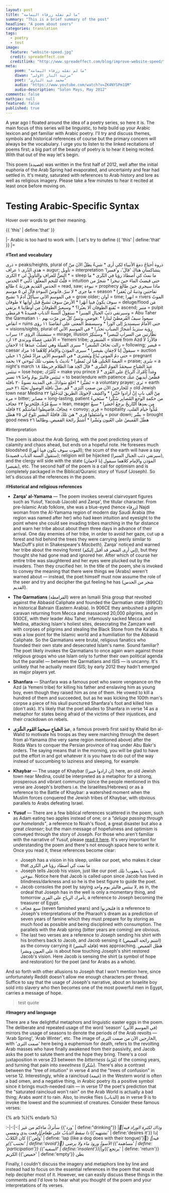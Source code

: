```yaml
---
layout: post
title: "ﻣﺎ ﻟﻢ ﺗﻘﻠﻪ ﺯﺭﻗﺎء اﻟﻴﻤﺎﻣﺔ"
summary: "This is a brief summary of the post"
headline: "A poem about seers"
categories: translation
tags: 
  - poetry
  - test
image: 
  feature: "website-speed.jpg"
  credit: spreadeffect.com
  creditlink: "http://www.spreadeffect.com/blog/improve-website-speed/"
meta:
    poem: "ﻣﺎ ﻟﻢ ﺗﻘﻠﻪ ﺯﺭﻗﺎء اﻟﻴﻤﺎﻣﺔ"
    diwan: "ﻣﺮﺛﻴﺔ اﻟﻨﺎﺭ اﻻﻭﻟﻰ"
    poet: "ﻣﺤﻤﺪ ﻋﺒﺪ اﻟﺒﺎﺭﻱ"
    audio: "https://www.youtube.com/watch?v=ZK4NYSPm1QM"
    audio-description: "Salon Mays, May 2012"
comments: false
mathjax: null
featured: false
published: true
---
```


A year ago I floated around the idea of a poetry series, so here it is. The main focus of this series will be linguistic, to help build up your Arabic lexicon and get familiar with Arabic poetry. I'll try and discuss themes, symbols and historical references of course but the primary concern will always be the vocabulary. I urge you to listen to the linked recitations of poems first; a big part of the beauty of poetry is to hear it being recited. With that out of the way let's begin.

This poem (ﻗﺼﻴﺪﺓ) was written in the first half of 2012, well after the initial euphoria of the Arab Spring had evaporated, and uncertainty and fear had settled in. It's meaty, saturated with references to Arab history and lore as well as religious imagery. Please take a few minutes to hear it recited at least once before moving on.

# Testing Arabic-Specific Syntax

Hover over words to get their meaning.

 {{ 'this' | define:'that' }}

|-
Arabic is too hard to work with. | Let's try to define {{ 'this' | define:'that' }}
|=


#**Text and vocabulary**

ﺫﺭﻯ = peaks/heights, plural of ﺫﺭﻭﺓ ﺃﺣﺘﺎﺝُ ﺩﻣﻊَ اﻷﻧﺒﻴﺎءِ ﻟﻜﻲ ﺃﺭﻯ   *   ﺷﻲءٌ ﻳﻄﻞُ اﻵﻥَ ﻣﻦْ ﻫﺬﻱ اﻟﺬُﺭﻯ  ١
ﻋﺮاﻑ = augur; ﺗﺄﻭﻳﻞ = interpretation    'ﻳﺘﺸﺎﻛﺴﺎﻥِ ﻫﻨﺎﻙَ 'ﻗﺎﻝَ'، ﻭ'ﻓﺴﺮا *   اﻟﻨﺺُّ ﻟﻠﻌﺮاﻑِ ﻭاﻟﺘﺄﻭﻳﻞُ ﻟﻲ ٢
اﻟﻜﺮﻯ = sleep   ﻣﺎ ﻧﻤﺖُ ﻛﻲ ﺃﺻﻄﺎﺩَ ﺭﺅﻳﺎ ﻓﻲ اﻟﻜَﺮﻯ    *   ﻣﺎ ﻗﻠْﺖُ ﻟﻠﻨﺠﻢِ اﻟﻤﻌﻠّﻖِ: ﺩُﻟّﻨﻲ    ٣
اﻟﺤﺪﺱ = intuition   ﺣﺘﻰ ﻗﺒﻀﺖُ اﻟﻤﺎءَ ﺣﻴﻦَ ﺗﺒﺨﺮا *   ﺷﺠﺮٌ ﻣﻦ اﻟﺤﺪﺱِ اﻟﻘَﺪﻳﻢِ ﻫﺰﺯﺗﻪُ  ٤
ﻃﺎﻟﻊ = read, saw; ﻧﺒﻮءﺓ = prophecy  ﻣﺎﺫا ﺳﻴﺠﺮﻱ ﺣﻴﻦَ ﻃﺎﻟﻊَ ﻣﺎ ﺟﺮﻯ    *   ﻻ ﺳﺮّ..ﻓﺎﻧﻮﺱُ اﻟﻨﺒﻮءﺓِ ﻗﺎﻝَ ﻟﻲ ٥
ﻣﻮﺳﻢ = season   ﺗﻔﺎﺣﺘﻴﻦِ ﻭﺫﻧﺒﻪُ ﻟﻦ ﻳُﻐﻔﺮا   *   ﻓﻲ اﻟﻤﻮﺳﻢِ اﻵﺗﻲ ﺳﻴﺄﻛﻞُ ﺁﺩﻡٌ    ٦
ﺗﺸﻴﺦ = grow older; ﺁﻭاﻥ = time; اﻧﻬﺮا = rivers  اﻟﻤﻮﺕُ ﺳﻮﻑَ ﻳﻜﻮﻥُ ﻓﻴﻨﺎ ﺃﻧﻬُﺮا   *   اﻷﺭﺽُ ﺳﻮﻑَ ﺗﺸﻴﺦُ ﻗﺒﻞ ﺃﻭاﻧِﻬﺎ   ٧
ﻃﻮﻓﺎﻥ = deluge/flood    ﻣَﻦ ﻳُﻘﻨﻊ اﻟﻄﻮﻓﺎﻥ ﺃﻻ ﻳﻌﺒُﺮا؟   *   ﻭﺳﻴﻌﺒﺮُ اﻟﻄﻮﻓﺎﻥُ ﻣِﻦ ﺃﻭﻃﺎﻧِﻨﺎ   ٨
ﻳﺮﺗﻘﻲ = ascend; ﻣﻨﺒﺮ = pulpit   ﻭﺳﻴﺮﺗﻘﻲ ﺫﺋﺐُ اﻟﺠﺒﺎﻝِ اﻟﻤِﻨﺒﺮا   *   ﺳﺘﻘﻮﻝُ ﺃﻟﺴﻨﺔُ اﻟﺬﺑﺎﺏِ ﻗﺼﻴﺪﺓً    ٩
ﻗﺮﻣﻄﻲ = Abu Taher the Qarmatian ﺳﻴﻌﻮﺩُ ﺳﻴﻒُ اﻟﻘُﺮﻣﻄﻲّ ﻟﻴﺜﺄﺭا    *   :ﻓﻮﺿﻰ..ﻭﺗﻨﺒﺊُ ﻛﻞَّ ﻣﻦ ﻣﺮّﺕ ﺑﻬﻢ  ١٠
اﻧﻘﺎﺽ = ruins   ﺣﺘﻰ اﻷﻣﺎﻡُ ﺳﻴﺴﺘﺪﻳﺮُ ﺇﻟﻰ اﻟﻮﺭا  *   ﻭﺳﻴﺴﻘﻂُ اﻟﻤﻌﻨﻰ ﻋﻠﻰ ﺃﻧﻘﺎﺿﻨَﺎ ١١
ﺭﺅﻯ = visions/sights, plural of ﺭﺅﻳﺔ    ﺳﺘﺰﻳﺪُ ﺃﺷﺠﺎﺭُ اﻟﻀﺒﺎﺏِ ﺗﺠﺬُﺭا    *   ﻓﻲ اﻟﻤﻮﺳﻢ اﻵﺗﻲ ﺳﺘﺸﺘﺒﻚُ اﻟﺮﺅﻯ   ١٢
ﺳﺮاﺏ = mirage, illusion ﻧﻈّﺎﺭﺗﻴﻦِ ﻣﻦ اﻟﺴﺮاﺏِ ﻟﻴُﺒﺼﺮا    *   ﻭﺳﻴُﻨﻜِﺮُ اﻷﻋﻤَﻰ ﻋﺼﺎﻩُ ﻭﻳﺮﺗﺪﻱ  ١٣
اﺯﺩ = Yemeni tribe; اﻟﺸﻨﻔﺮﻱ = slave from Azd    ﻓﺎﻷﺯﺩُ ﻻ ﺯاﻟﺖ ﺗﺨﺎﻑُ اﻟﺸّﻨﻔﺮا  *   ﺳﻴﺮﻯ اﻟﻘﺒﻴﻠَﺔَ ﻭﻫﻲ ﺗَﺼﻠُﺐُ ﻋﺒﺪَﻫﺎ   ١٤
ﻻﺣﻘﺎﻥ = following; ﻗﻴﺼﺮ = caesar   ﺳﻴﻘﻮﻝُ ﺇﻧﺎ ﻻﺣِﻘﺎﻥِ ﺑﻘﻴﺼﺮا  *   ﺳﻴﺮﻯ اﻟﻤﺆﺫﻥَ ﻭاﻹﻣﺎﻡَ ﻛِﻼﻫُﻤﺎ  ١٥
ﻣﺰاﺩ = auction  ﺣﺘﻰ ﺩﻡُ اﻟﻤﻮﺗﻰ ﻳُﺒﺎﻉُ ﻭﻳُﺸﺘﺮﻯ   *   ﻓﻲ اﻟﻤﻮﺳﻢِ اﻵﺗِﻲ ﻣﺰاﺩٌ ﻣُﻌﻠﻦٌ  ١٦
ﺣﺒﻠﻰ = pregnant اﻟﻐﻴﻤﺔُ اﻟﺤُﺒﻠﻰ ﻫُﻨﺎ ﻟﻦ ﺗُﻤﻄِﺮا *   ﻧﺎﺩﻳﺖُ ﻳﺎ ﻳﻌﻘﻮﺏ ﺗﻠﻚَ ﻧُﺒﻮءﺗﻲ    ١٧
ﻳﺤﻤﺪ = praise; ﺳُﺮﻯ = a night's march   ﻋﻨﺪَ اﻟﺼّﺒﺎﺡِ ﺳﻴﺤﻤَﺪُ اﻟﻘﻮﻡُ اﻟﺴُّﺮﻯ    *   ﻗﺎﻝَ اﺗّﺨِﺬ ﻫﺬا اﻟﻈﻼﻡ ﺧﺮﻳﻄﺔً   ١٨
ﺗﺒﺘﺌﺲ = lose hope; ﺗُﺄﻣِّﺮُﻙ = make you prince  ﻭﻏﺪاً ﺗُﺄﻣّﺮﻙَ اﻟﺮﻳﺎﺡُ ﻋﻠﻰ اﻟﻘُﺮَﻯ  *   ﻻ ﺗَﺒﺘﺌِﺲ ﻓﺎﻟﺒﺌﺮُ ﻳﻮﻡٌ ﻭاﺣﺪٌ   ١٩
ﺗﺼﺒﺮ = to bear/endure with patience ﻗﻄّﻌﻦَ ﺃﻳﺪﻳﻬﻦّ ﻋﻨﻚ ﺗَﺼَﺒُّﺮا    *   اﺧﻠﻊ ﺳَﻮاﺩَﻙَ..ﻓﻲ اﻟﻤﺪﻳﻨﺔ ﻧﺴﻮﺓٌ ٢٠
ﻧﺎﻓﻠﺔ = a voluntary prayer; ﺛﺮﻯ = earth ﻟﻠﺨﺎﺭﺟﻴﻦَ اﻵﻥ ﻣﻦ ﺻﻤﺖِ اﻟﺜﺮَﻯ   *   ﻗُﻢ..ﺻﻞّ ﻧﺎﻓﻠﺔ اﻟﻮﺻﻮﻝِ ﺗﺤﻴّﺔً   ٢١
ﺧﻴﺒﺮ = old Jewish town near Medina  ﻣِﻦْ ﺃﻟﻒِ ﺑﺎﺏٍ ﺇِﻥْ ﺃَﺭاﺩﻭا ﺧَﻴْﺒَﺮا    *   ﻭاﻛﺸِﻒ ﻷِﺧﻮﺗِﻚَ اﻟﻄﺮﻳﻖَ ﻟﻴَﺪﺧُﻠﻮا  ٢٢
ﻣﺮﺓ = bitter; ﻣﺼﺎﺑﺮ = long-lasting, patient ﻣﻦ ﺣﻜﻤﺔِ اﻟﻮﺟﻊِ اﻟﻤُﺼﺎﺑِﺮ ﺳُﻜّﺮا    *   ﺳﺘَﺠﻲءُ ﺳﺒﻊٌ ﻣُﺮّﺓٌ..ﻓﻠﺘَﺨﺰِﻧﻮا ٢٣
ﻋﺠﺎﻑ = lean, meager ﻣِﻦ ﺑﻌﺪِﻫﺎ اﻟﺘّﺎﺭﻳﺦُ ﻳﺮﺟِﻊُ ﺃﺧﻀَﺮا  *   ﺳﺒﻊٌ ﻋِﺠﺎﻑٌ..ﻓﺎﺿﺒِﻄﻮا ﺃﻧﻔﺎﺳَﻜُﻢ ٢٤
ﻗﺎﻓﻠﺔ = convoy; ﻗِﺮﻯ = hospitality  ﻣُﺪُّﻭا ﺧﻴﺎﻡَ اﻟﻘﻠﺐِ، ﻭاﺷﺘَﻌِﻠﻮا ﻗِﺮﻯ   *   ﻫﻲَ ﺗﻠﻚَ ﻗﺎﻓﻠﺔُ اﻟﺒﺸﻴﺮِ ﺗَﻠﻮﺡُ ﻟﻲ   ٢٥
ﻫﻄﻞ = pour down; ﺑﺸّﺮ = brought good news   ﻫﻄَﻞَ اﻟﻘَﻤﻴﺺُ ﻋﻠﻰ اﻟﻌُﻴﻮﻥ ﻭﺑَﺸّﺮا  *   ﺃﺷﺘﻢُّ ﺭاﺋﺤﺔَ اﻟﻘﻤﻴﺺِ..ﻭﻃﺎﻟﻤﺎ   ٢٦

#Interpretation

The poem is about the Arab Spring, with the poet predicting years of calamity and chaos ahead, but ends on a hopeful note. He foresees much bloodshed (اﻟﻤﻮﺕ ﺳﻮﻑ ﻳﻜﻮﻥ ﻓﻴﻨﺎ ﺃﻧﻬﺮا); the scum of the earth will have a say (ﺳﺘﻘﻮﻝ ﺃﻟﺴﻨﺔ اﻟﺬﺑﺎﺏ ﻗﺼﻴﺪﺓ); religion will be hijacked (ﺳﻴﺮﺗﻘﻲ ﺫﺋﺐ اﻟﺠﺒﺎﻝ اﻟﻤﻨﺒﺮا), and the clergy will side with the state (اﻟﻤﺆﺫﻥ ﻭاﻹﻣﺎﻡ ﻛﻼﻫﻤﺎ ﺳﻴﻘﻮﻝ ﺇﻧﺎ ﻻﺣﻘﺎﻥ ﺑﻘﻴﺼﺮا), etc. The second half of the poem is a call for optimism and is completely packaged in the Biblical/Quranic story of Yusuf (Joseph). So let's discuss all the references in the poem.

#**Historical and religious references**

* **Zarqa' al-Yamama** — The poem invokes several clairvoyant figures such as Yusuf, Yacoub (Jacob) and Zarqa', the titular character. From pre-Islamic Arab folklore, she was a blue-eyed (hence ﺯﺭﻗﺎء) Najdi woman from the Al-Yamama region of modern day Saudi Arabia (the region was named after her) who had keen intuition and eyesight to the point where she could see invading tribes marching in the far distance and warn her tribe about about them three days in advance of their arrival. One day enemies of her tribe, in order to avoid her gaze, cut up a forest and hid behind the trees they were carrying (eerily similar to MacDuff's plot in Shakespeare's *Macbeth*). Zarqa' noticed and warned her tribe about the moving forest (ﺇﻧﻲ ﺃﺭﻯ اﻟﺸﺠﺮ ﻗﺪ ﺃﻗﺒﻞ ﺇﻟﻴﻜﻢ), but they thought she had gone mad and ignored her. After which of course her entire tribe was slaughtered and her eyes were plucked out by the invaders. Then they crucified her. In the title of the poem, she is invoked to convey the meaning that there were things we (Arabs) weren't warned about — instead, the poet himself must now assume the role of the seer and try and decipher the gut feeling he has (ﺷﺠﺮ ﻣﻦ اﻟﺤﺪﺱ اﻟﻘﺪﻳﻢ).

* **The Qarmatians** (اﻟﻘﺮاﻣﻄﺔ) were an Ismaili Shia group that revolted against the Abbasid Caliphate and founded the Qarmatian state (899CE) in historical Bahrain (Eastern Arabia). In 906CE they ambushed a pilgrim caravan returning from Mecca and massacred 20,000 pilgrims, and in 930CE, with their leader Abu Taher, infamously sacked Mecca and Medina, attacking Islam's holiest sites, desecrating the Zamzam well with corpses of pilgrims and stealing the Black Stone from the Ka'aba. It was a low point for the Islamic world and a humiliation for the Abbasid Caliphate. So the Qarmatians were brutal, religious fanatics who founded their own state and desecrated Islam's name. Sound familiar? The poet likely invokes the Qarmatians to once again warn against those religious groups who use Islam only to further their own political agenda but the parallel — between the Qarmatians and ISIS — is uncanny. It's unlikely that he actually meant ISIS; by early 2012 they hadn't emerged as major players yet.

* **Shanfara** — Shanfara was a famous poet who swore vengeance on the Azd (a Yemeni tribe) for killing his father and enslaving him as young boy, even though they raised him as one of them. He vowed to kill a hundred of them and succeeded, but as he was kicking the 100th man's corpse a piece of his skull punctured Shanfara's foot and killed him (don't ask). It's likely that the poet alludes to Shanfara in verse 14 as a metaphor for states being afraid of the victims of their injustices, and their crackdown on rebels.

* **ﻋﻨﺪَ اﻟﺼّﺒﺎﺡِ ﺳﻴﺤﻤِﺪُ اﻟﻘَﻮﻡ اﻟﺴُّﺮَﻯ**, a famous proverb first said by Khalid Ibn al-Walid to motivate his troops as they were marching through the desert from al-Yamama (the very same region mentioned above) after the Ridda Wars to conquer the Persian province of Iraq under Abu Bakr's orders. The saying means that in the morning, you will be glad to have put the effort in and got whatever it is you have to do out of the way instead of succumbing to laziness and sleeping, for example. 

* **Khaybar** — The usage of Khaybar (اﻥ اﺭاﺩﻭا ﺧﻴﺒﺮا) here, an old Jewish town near Medina, could be interpreted as a metaphor for a strong, prosperous and vibrant community (since the people mentioned in this verse are Joseph's brothers i.e. the Israelites/Hebrews) or as a reference to the Battle of Khaybar: a watershed moment when the Muslim forces conquered the Jewish tribes of Khaybar, with obvious parallels to Arabs defeating Israel.

* **Yusuf** — There are a few biblical references scattered in the poem, such as Adam eating two apples instead of one; or a *"deluge passing through our homelands"*, a reference to Noah's flood, a great disaster but also a great *cleanser*; but the main message of hopefulness and optimism is conveyed through the story of Joseph. For those who aren't familiar with the narrative of Yusuf, please [read it here](http://en.wikipedia.org/wiki/Joseph_in_Islam). It's very important for understanding the poem and there's not enough space here to write it. Once you read it, these references become clear:

    * Joseph has a vision in his sleep, unlike our poet, who makes it clear that ﻣﺎ ﻧﻤﺖ ﻛﻲ ﺃﺻﻄﺎﺩ ﺭﺅﻳﺎ ﻓﻲ اﻟﻜﺮﻯ
    * Joseph tells Jacob his vision, just like our poet ﻧﺎﺩﻳﺖ: ﻳﺎ ﻳﻌﻘﻮﺏ! ﺗﻠﻚ ﻧﺒﻮءﺗﻲ. Notice here that Jacob is called upon since Jacob has lived in blindness/darkness and so he is the best figure to guide the poet.
    * Jacob consoles the poet by saying ﻻ ﺗﺒﺘﺌﺲ ﻓﺎﻟﺒﺌﺮ ﻳﻮﻡ ﻭاﺣﺪ, as in, the ordeal that Joseph has in the well is only a momentary thing, and tomorrow ﺗﺄﻣﺮﻙ اﻟﺮﻳﺎﺡ ﻋﻠﻰ اﻟﻘﺮﻯ, a reference to Joseph becoming the treasurer of Egypt.
    * ﺳﺒﻊ ﻋﺠﺎﻑ (seven famished years) and ﻓﻠﺘﺨﺰﻧﻮا is a reference to Joseph's interpretations of the Pharaoh's dream as a prediction of seven years of famine which they must prepare for by storing as much food as possible and being disciplined with consumption. The parallels with the Arab spring (bitter years are coming) are obvious.
    * The last two verses are a reference to Joseph sending his shirt with his brothers back to Jacob, and Jacob sensing it (اﺷﺘﻢ ﺭاﺋﺤﺔ اﻟﻘﻤﻴﺺ) as the convoy carrying it (ﻗﺎﻓﻠﺔ اﻟﺒﺸﻴﺮ) was approaching. ﻫﻄﻞ اﻟﻘﻤﻴﺺ ﻋﻠﻰ اﻟﻌﻴﻮﻥ ﻭﺑﺸﺮا is about how touching Joseph's shirt restored Jacob's vision. Here Jacob is sensing the shirt (a symbol of hope and restoration) for the poet (and for Arabs as a whole).

And so forth with other allusions to Joseph that I won't mention here, since unfortunately Reddit doesn't allow me enough characters per thread. Suffice to say that the usage of Joseph's narrative, about an Israelite boy sold into slavery who then becomes one of the most powerful men in Egypt, carries a message of hope. 

> test quote

#**Imagery and language**

There are a few delightful metaphors and linguistic easter eggs in the poem. The deliberate and repeated usage of the word 'season' (ﻓﻲ اﻟﻤﻮﺳﻢ اﻵﺗﻲ) mirrors the usage of seasons to denote the periods of the Arab revolts — 'Arab Spring', 'Arab Winter', etc. The image of اﻟﺨﺎﺭﺟﻴﻦ اﻵﻥ ﻣﻦ ﺻﻤﺖ اﻟﺜﺮﻯ, with 'ﺻﻤﺖ اﻟﺜﺮﻯ' here being a euphemism for death,  refers to the revolting Arab masses who have finally awakened from their passivity, and Jacob asks the poet to salute them and the hope they bring. There's a cool juxtaposition in verse 23 between the *bitterness* (ﻣُﺮّﺓ) of the coming years, and turning that pain into *sweetness* (ﺳُﻜﺮا). There's also a contrast between the "tree of intuition" in verse 4 and the "trees of confusion" in verse 12. Interestingly, while a raincloud (ﻏﻴﻤﺔ) in the Western world is often a bad omen, and a negative thing, in Arabic poetry its a positive symbol since it brings much-needed rain — in verse 17 the poet's prediction that the "saturated raincloud won't rain" on the Arab World is actually a bad thing; Arabs *want* it to rain. Also, to invoke flies (اﻟﺬﺑﺎﺏ) as in verse 9 is to invoke the lowest and the scummiest of creatures. Consider these famous verses:

{% arb %}{% endarb %}

:-|-:|-:|
ﺳﺄﺗﺮﻙُ ﻣﺎءﻛﻢ ﻣﻦ ﻏﻴﺮ {{'ﻭﺭﺩ' | define:"drinking"}} |*|ٍﻭﺫاﻙ ﻟﻜﺜﺮﺓ اﻟﻮﺭاﺩ ﻓﻴﻪ
ﺫا ﺳﻘﻂ اﻟﺬﺑﺎﺏُ ﻋﻠﻰ ﻃﻌﺎﻡ|*|ٍﺭﻓﻌﺖ ﻳﺪﻱ ﻭﻧﻔﺴﻲ {{'ﺗﺸﺘﻬﻴﻪ' | define:'desires it'}}
ﺇﺫا ﻛﺎﻥ اﻟﻜﻼﺏُ {{'ﻭَﻟِﻐﻦ' | define: 'lap (like a dog does with their tongue)'}}َ ﻓﻴﻪ|*|ٍﻭ{{'ﺗﺠﺘﻨﺐ' | define:'avoid'}}ُ اﻷﺳﻮﺩُ ﻭﺭﻭﺩَ ﻣﺎء
ﻭﻻ ﻳﺮﺿﻰ {{'ﻣﺴﺎﻫﻤﺔ' | define: 'participation'}} {{'اﻟﺴﻔﻴﻪ' | define:'insolent'}}|*|ﻭ{{'ﻳﺮﺗﺠﻊ' | define: 'return'}} اﻟﻜﺮﻳﻢ {{'ﺧﻤﻴﺺ' | define:'empty'}} ﺑﻄﻦ


Finally, I couldn't discuss the imagery and metaphors line by line and instead had to focus on the essential references in the poem that would help decipher most of it. However, we can easily discuss these things in the comments and I'd love to hear what you thought of the poem and your interpretations of its verses.